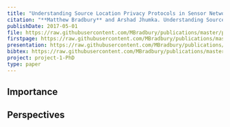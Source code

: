 ```yaml
---
title: "Understanding Source Location Privacy Protocols in Sensor Networks via Perturbation of Time Series"
citation: "**Matthew Bradbury** and Arshad Jhumka. Understanding Source Location Privacy Protocols in Sensor Networks via Perturbation of Time Series. In *IEEE INFOCOM*, 1611–1619. May 2017. [doi:10.1109/INFOCOM.2017.8057122](https://doi.org/10.1109/INFOCOM.2017.8057122)."
publishDate: 2017-05-01
file: https://raw.githubusercontent.com/MBradbury/publications/master/papers/InfoCom2017.pdf
firstpage: https://raw.githubusercontent.com/MBradbury/publications/master/firstpages/InfoCom2017.svg
presentation: https://raw.githubusercontent.com/MBradbury/publications/master/presentations/InfoCom2017.pdf
bibtex: https://raw.githubusercontent.com/MBradbury/publications/master/bibtex/Bradbury_2017_UnderstandingSourceLocation.bib
project: project-1-PhD
type: paper
---
```


<!-- readmore -->

## Importance

## Perspectives


